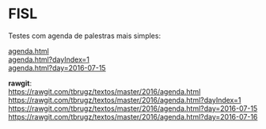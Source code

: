 
FISL
====

Testes com agenda de palestras mais simples:

[agenda.html](agenda.html)  
[agenda.html?dayIndex=1](agenda.html?dayIndex=1)  
[agenda.html?day=2016-07-15](agenda.html?day=2016-07-15)

**rawgit**:  
https://rawgit.com/tbrugz/textos/master/2016/agenda.html  
https://rawgit.com/tbrugz/textos/master/2016/agenda.html?dayIndex=1  
https://rawgit.com/tbrugz/textos/master/2016/agenda.html?day=2016-07-15  
https://rawgit.com/tbrugz/textos/master/2016/agenda.html?day=2016-07-16

